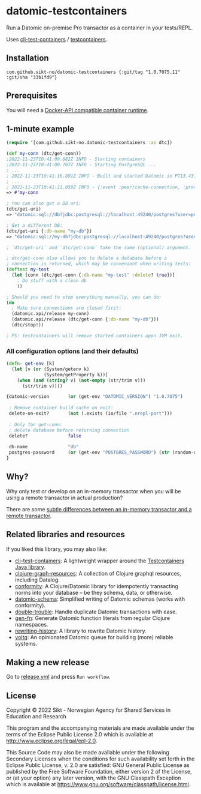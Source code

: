 # datomic-testcontainers

Run a Datomic on-premise Pro transactor as a container in your tests/REPL.

Uses [clj-test-containers](https://github.com/javahippie/clj-test-containers) / [testcontainers](https://www.testcontainers.org/).

## Installation

```
com.github.sikt-no/datomic-testcontainers {:git/tag "1.0.7075.11" :git/sha "33b1fd9"}
```

## Prerequisites

You will need a [Docker-API compatible container runtime](https://www.testcontainers.org/supported_docker_environment/).

## 1-minute example

```clojure
(require '[com.github.sikt-no.datomic-testcontainers :as dtc])

(def my-conn (dtc/get-conn))
;2022-11-23T10:41:00.682Z INFO - Starting containers
;2022-11-23T10:41:00.707Z INFO - Starting PostgreSQL ...
; ...
; 2022-11-23T10:41:16.891Z INFO - Built and started Datomic in PT13.431S
; ...
; 2022-11-23T10:41:21.059Z INFO - {:event :peer/cache-connection, :protocol :sql, :db-name "db", :system-root "jdbc:postgresql://localhost:49240/postgres", :db-id "db-3fb9f35a-2483-4d49-9d9f-df9255f2259f", :pid 261899, :tid 21}
=> #'my-conn

; You can also get a DB uri:
(dtc/get-uri)
=> "datomic:sql://db?jdbc:postgresql://localhost:49240/postgres?user=postgres&password=...&socketTimeout=30"

; Get a different DB:
(dtc/get-uri {:db-name "my-db"})
=> "datomic:sql://my-db?jdbc:postgresql://localhost:49240/postgres?user=postgres&password=...&socketTimeout=30"

; `dtc/get-uri` and `dtc/get-conn` take the same (optional) argument.

; dtc/get-conn also allows you to delete a database before a
; connection is returned, which may be convenient when writing tests:
(deftest my-test
  (let [conn (dtc/get-conn {:db-name "my-test" :delete? true})]
    ; Do stuff with a clean db
    ))

; Should you need to stop everything manually, you can do:
(do
  ; Make sure connections are closed first:
  (datomic.api/release my-conn)
  (datomic.api/release (dtc/get-conn {:db-name "my-db"}))
  (dtc/stop!))

; PS: testcontainers will remove started containers upon JVM exit.
```

### All configuration options (and their defaults)

```clojure
(defn- get-env [k]
  (let [v (or (System/getenv k)
              (System/getProperty k))]
    (when (and (string? v) (not-empty (str/trim v)))
      (str/trim v))))

{datomic-version       (or (get-env "DATOMIC_VERSION") "1.0.7075")
 
 ; Remove container build cache on exit:
 delete-on-exit?       (not (.exists (io/file ".nrepl-port")))
 
 ; Only for get-conn:
 ; delete database before returning connection
 delete?               false
 
 db-name               "db"
 postgres-password     (or (get-env "POSTGRES_PASSWORD") (str (random-uuid)))
}
```

## Why?
Why only test or develop on an in-memory transactor when you will be 
using a remote transactor in actual production?

There are some [subtle differences between an in-memory transactor and a remote transactor](https://github.com/ivarref/gen-fn#note-fressian-serialization-and-deserialization).

## Related libraries and resources

If you liked this library, you may also like:

* [clj-test-containers](https://github.com/javahippie/clj-test-containers): A lightweight wrapper around the [Testcontainers Java library](https://www.testcontainers.org/).
* [clojure-graph-resources](https://github.com/simongray/clojure-graph-resources#datalog): A collection of Clojure graphql resources, including Datalog.
* [conformity](https://github.com/avescodes/conformity): A Clojure/Datomic library for idempotently transacting norms into your database – be they schema, data, or otherwise.
* [datomic-schema](https://github.com/ivarref/datomic-schema): Simplified writing of Datomic schemas (works with conformity).
* [double-trouble](https://github.com/ivarref/double-trouble):  Handle duplicate Datomic transactions with ease.
* [gen-fn](https://github.com/ivarref/gen-fn): Generate Datomic function literals from regular Clojure namespaces.
* [rewriting-history](https://github.com/ivarref/rewriting-history): A library to rewrite Datomic history.
* [yoltq](https://github.com/ivarref/yoltq): An opinionated Datomic queue for building (more) reliable systems.

## Making a new release

Go to [release.yml](https://github.com/sikt-no/datomic-testcontainers/actions/workflows/release.yml)
and press `Run workflow`.

## License

Copyright © 2022 Sikt - Norwegian Agency for Shared Services in Education and Research

This program and the accompanying materials are made available under the
terms of the Eclipse Public License 2.0 which is available at
http://www.eclipse.org/legal/epl-2.0.

This Source Code may also be made available under the following Secondary
Licenses when the conditions for such availability set forth in the Eclipse
Public License, v. 2.0 are satisfied: GNU General Public License as published by
the Free Software Foundation, either version 2 of the License, or (at your
option) any later version, with the GNU Classpath Exception which is available
at https://www.gnu.org/software/classpath/license.html.

